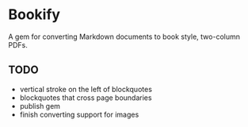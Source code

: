 # Bookify
A gem for converting Markdown documents to book style, two-column PDFs.

## TODO
* vertical stroke on the left of blockquotes
* blockquotes that cross page boundaries
* publish gem
* finish converting support for images
